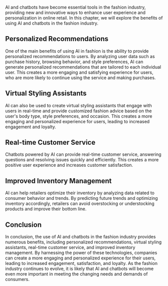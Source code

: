 
AI and chatbots have become essential tools in the fashion industry, providing new and innovative ways to enhance user experience and personalization in online retail. In this chapter, we will explore the benefits of using AI and chatbots in the fashion industry.

Personalized Recommendations
----------------------------

One of the main benefits of using AI in fashion is the ability to provide personalized recommendations to users. By analyzing user data such as purchase history, browsing behavior, and style preferences, AI can generate personalized recommendations that are tailored to each individual user. This creates a more engaging and satisfying experience for users, who are more likely to continue using the service and making purchases.

Virtual Styling Assistants
--------------------------

AI can also be used to create virtual styling assistants that engage with users in real-time and provide customized fashion advice based on the user's body type, style preferences, and occasion. This creates a more engaging and personalized experience for users, leading to increased engagement and loyalty.

Real-time Customer Service
--------------------------

Chatbots powered by AI can provide real-time customer service, answering questions and resolving issues quickly and efficiently. This creates a more positive user experience and increases customer satisfaction.

Improved Inventory Management
-----------------------------

AI can help retailers optimize their inventory by analyzing data related to consumer behavior and trends. By predicting future trends and optimizing inventory accordingly, retailers can avoid overstocking or understocking products and improve their bottom line.

Conclusion
----------

In conclusion, the use of AI and chatbots in the fashion industry provides numerous benefits, including personalized recommendations, virtual styling assistants, real-time customer service, and improved inventory management. By harnessing the power of these technologies, companies can create a more engaging and personalized experience for their users, leading to increased engagement, satisfaction, and loyalty. As the fashion industry continues to evolve, it is likely that AI and chatbots will become even more important in meeting the changing needs and demands of consumers.
